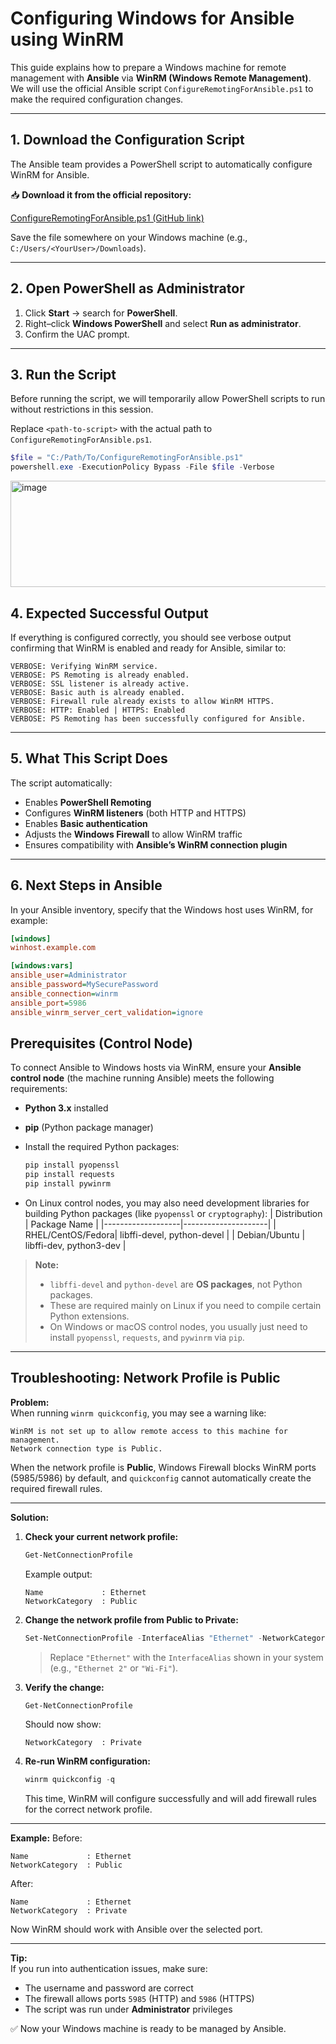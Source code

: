 # Configuring Windows for Ansible using WinRM

This guide explains how to prepare a Windows machine for remote management with **Ansible** via **WinRM (Windows Remote Management)**.  
We will use the official Ansible script `ConfigureRemotingForAnsible.ps1` to make the required configuration changes.

---

## 1. Download the Configuration Script

The Ansible team provides a PowerShell script to automatically configure WinRM for Ansible.

📥 **Download it from the official repository:**

[ConfigureRemotingForAnsible.ps1 (GitHub link)](https://github.com/ansible/ansible/blob/stable-2.9/examples/scripts/ConfigureRemotingForAnsible.ps1)

Save the file somewhere on your Windows machine (e.g., `C:/Users/<YourUser>/Downloads`).

---

## 2. Open PowerShell as Administrator

1. Click **Start** → search for **PowerShell**.
2. Right–click **Windows PowerShell** and select **Run as administrator**.
3. Confirm the UAC prompt.

---

## 3. Run the Script

Before running the script, we will temporarily allow PowerShell scripts to run without restrictions in this session.

Replace `<path-to-script>` with the actual path to `ConfigureRemotingForAnsible.ps1`.

```powershell
$file = "C:/Path/To/ConfigureRemotingForAnsible.ps1"
powershell.exe -ExecutionPolicy Bypass -File $file -Verbose
```

<img width="652" height="170" alt="image" src="https://github.com/user-attachments/assets/7933045e-bc5c-4c1d-809e-4f2036ed9578" />

## 4. Expected Successful Output

If everything is configured correctly, you should see verbose output confirming that WinRM is enabled and ready for Ansible, similar to:

```plaintext
VERBOSE: Verifying WinRM service.
VERBOSE: PS Remoting is already enabled.
VERBOSE: SSL listener is already active.
VERBOSE: Basic auth is already enabled.
VERBOSE: Firewall rule already exists to allow WinRM HTTPS.
VERBOSE: HTTP: Enabled | HTTPS: Enabled
VERBOSE: PS Remoting has been successfully configured for Ansible.
```

---


## 5. What This Script Does

The script automatically:
- Enables **PowerShell Remoting**
- Configures **WinRM listeners** (both HTTP and HTTPS)
- Enables **Basic authentication**
- Adjusts the **Windows Firewall** to allow WinRM traffic
- Ensures compatibility with **Ansible’s WinRM connection plugin**

---

## 6. Next Steps in Ansible

In your Ansible inventory, specify that the Windows host uses WinRM, for example:

```ini
[windows]
winhost.example.com

[windows:vars]
ansible_user=Administrator
ansible_password=MySecurePassword
ansible_connection=winrm
ansible_port=5986
ansible_winrm_server_cert_validation=ignore
```
## Prerequisites (Control Node)

To connect Ansible to Windows hosts via WinRM, ensure your **Ansible control node** (the machine running Ansible) meets the following requirements:

- **Python 3.x** installed  
- **pip** (Python package manager)  
- Install the required Python packages:
  ```bash
  pip install pyopenssl
  pip install requests
  pip install pywinrm
  ```

- On Linux control nodes, you may also need development libraries for building Python packages (like `pyopenssl` or `cryptography`):
  | Distribution      | Package Name        |
  |-------------------|---------------------|
  | RHEL/CentOS/Fedora| libffi-devel, python-devel |
  | Debian/Ubuntu     | libffi-dev, python3-dev    |

> **Note:**  
> - `libffi-devel` and `python-devel` are **OS packages**, not Python packages.  
> - These are required mainly on Linux if you need to compile certain Python extensions.  
> - On Windows or macOS control nodes, you usually just need to install `pyopenssl`, `requests`, and `pywinrm` via `pip`.

---
## Troubleshooting: Network Profile is Public

**Problem:**  
When running `winrm quickconfig`, you may see a warning like:  

```
WinRM is not set up to allow remote access to this machine for management.
Network connection type is Public.
```

When the network profile is **Public**, Windows Firewall blocks WinRM ports (5985/5986) by default, and `quickconfig` cannot automatically create the required firewall rules.

---

**Solution:**  

1. **Check your current network profile:**
   ```powershell
   Get-NetConnectionProfile
   ```

   Example output:
   ```
   Name             : Ethernet
   NetworkCategory  : Public
   ```

2. **Change the network profile from Public to Private:**
   ```powershell
   Set-NetConnectionProfile -InterfaceAlias "Ethernet" -NetworkCategory Private
   ```

   > Replace `"Ethernet"` with the `InterfaceAlias` shown in your system (e.g., `"Ethernet 2"` or `"Wi-Fi"`).

3. **Verify the change:**
   ```powershell
   Get-NetConnectionProfile
   ```
   Should now show:
   ```
   NetworkCategory  : Private
   ```

4. **Re-run WinRM configuration:**
   ```powershell
   winrm quickconfig -q
   ```

   This time, WinRM will configure successfully and will add firewall rules for the correct network profile.

---

**Example:**
Before:
```
Name             : Ethernet
NetworkCategory  : Public
```
After:
```
Name             : Ethernet
NetworkCategory  : Private
```
Now WinRM should work with Ansible over the selected port.

---
**Tip:**  
If you run into authentication issues, make sure:
- The username and password are correct
- The firewall allows ports `5985` (HTTP) and `5986` (HTTPS)
- The script was run under **Administrator** privileges
  
✅ Now your Windows machine is ready to be managed by Ansible.
